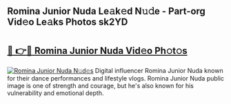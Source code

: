 ## Romina Junior Nuda Le𝚊k𝚎d N𝚞𝚍e - Part-org Vid𝚎o Le𝚊ks Photos sk2YD

# <h2><a href="http://fbft7ym.evod.top/?m=Romina+Junior+Nuda">🔗 👉🔴 Romina Junior Nuda Vid𝚎o Ph𝚘t𝚘s</a></h2>

[![Romina Junior Nuda N𝚞d𝚎s](https://i.imgur.com/8V9OHl7.gif)](http://fbft7ym.evod.top/?m=Romina+Junior+Nuda)
Digital influencer Romina Junior Nuda known for their dance performances and lifestyle vlogs. Romina Junior Nuda public image is one of strength and courage, but he's also known for his vulnerability and emotional depth. 
